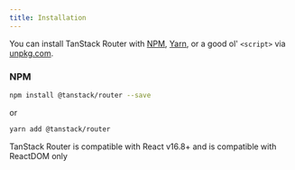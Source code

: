 ```yaml
---
title: Installation
---
```


You can install TanStack Router with [NPM](https://npmjs.com),
[Yarn](https://yarnpkg.com), or a good ol' `<script>` via
[unpkg.com](https://unpkg.com).

### NPM

```sh
npm install @tanstack/router --save
```

or

```sh
yarn add @tanstack/router
```

TanStack Router is compatible with React v16.8+ and is compatible with ReactDOM only
